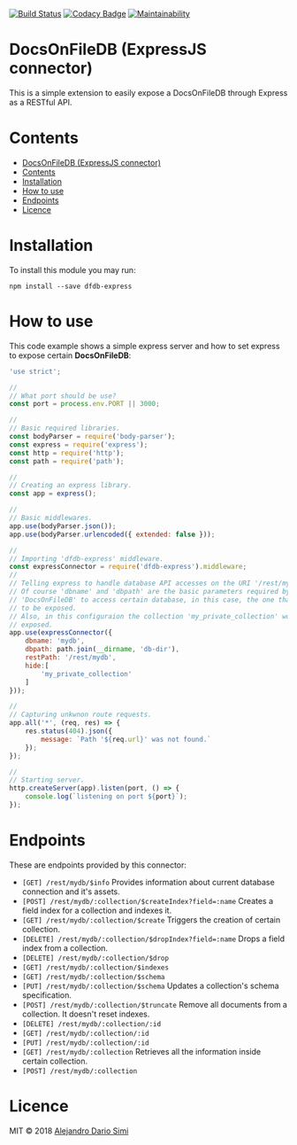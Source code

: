 [![Build Status](https://travis-ci.org/daemonraco/dfdb-express.svg?branch=master)](https://travis-ci.org/daemonraco/dfdb-express)
[![Codacy Badge](https://api.codacy.com/project/badge/Grade/783fe92fd0d641dda0e4261008ab93a7)](https://www.codacy.com/app/daemonraco/dfdb-express?utm_source=github.com&amp;utm_medium=referral&amp;utm_content=daemonraco/dfdb-express&amp;utm_campaign=Badge_Grade)
[![Maintainability](https://api.codeclimate.com/v1/badges/4b78f2337e1f0b4adc2c/maintainability)](https://codeclimate.com/github/daemonraco/dfdb-express/maintainability)

# DocsOnFileDB (ExpressJS connector)
This is a simple extension to easily expose a DocsOnFileDB through Express as a RESTful API.

# Contents
<!-- TOC updateOnSave:true -->

- [DocsOnFileDB (ExpressJS connector)](#docsonfiledb-expressjs-connector)
- [Contents](#contents)
- [Installation](#installation)
- [How to use](#how-to-use)
- [Endpoints](#endpoints)
- [Licence](#licence)

<!-- /TOC -->


# Installation
To install this module you may run:
```
npm install --save dfdb-express
```

# How to use
This code example shows a simple express server and how to set express to expose
certain __DocsOnFileDB__:
```js
'use strict';

//
// What port should be use?
const port = process.env.PORT || 3000;

//
// Basic required libraries.
const bodyParser = require('body-parser');
const express = require('express');
const http = require('http');
const path = require('path');

//
// Creating an express library.
const app = express();

//
// Basic middlewares.
app.use(bodyParser.json());
app.use(bodyParser.urlencoded({ extended: false }));

//
// Importing 'dfdb-express' middleware.
const expressConnector = require('dfdb-express').middleware;
//
// Telling express to handle database API accesses on the URI '/rest/mydb'.
// Of course 'dbname' and 'dbpath' are the basic parameters required by
// 'DocsOnFileDB' to access certain database, in this case, the one that's going
// to be exposed.
// Also, in this configuraion the collection 'my_private_collection' won't be
// exposed.
app.use(expressConnector({
    dbname: 'mydb',
    dbpath: path.join(__dirname, 'db-dir'),
    restPath: '/rest/mydb',
    hide:[
        'my_private_collection'
    ]
}));

//
// Capturing unkwnon route requests.
app.all('*', (req, res) => {
    res.status(404).json({
        message: `Path '${req.url}' was not found.`
    });
});

//
// Starting server.
http.createServer(app).listen(port, () => {
    console.log(`listening on port ${port}`);
});
```

# Endpoints
These are endpoints provided by this connector:
<!-- AUTO:endpoints -->
* `[GET] /rest/mydb/$info` Provides information about current database connection and it's assets.
* `[POST] /rest/mydb/:collection/$createIndex?field=:name` Creates a field index for a collection and indexes it.
* `[GET] /rest/mydb/:collection/$create` Triggers the creation of certain collection.
* `[DELETE] /rest/mydb/:collection/$dropIndex?field=:name` Drops a field index from a collection.
* `[DELETE] /rest/mydb/:collection/$drop`
* `[GET] /rest/mydb/:collection/$indexes`
* `[GET] /rest/mydb/:collection/$schema`
* `[PUT] /rest/mydb/:collection/$schema` Updates a collection's schema specification.
* `[POST] /rest/mydb/:collection/$truncate` Remove all documents from a collection. It doesn't reset indexes.
* `[DELETE] /rest/mydb/:collection/:id`
* `[GET] /rest/mydb/:collection/:id`
* `[PUT] /rest/mydb/:collection/:id`
* `[GET] /rest/mydb/:collection` Retrieves all the information inside certain collection.
* `[POST] /rest/mydb/:collection`
<!-- /AUTO -->

# Licence
MIT &copy; 2018 [Alejandro Dario Simi](http://daemonraco.com)

